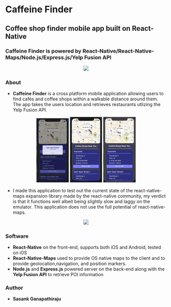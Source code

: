 # Caffeine Finder

## Coffee shop finder mobile app built on React-Native

### Caffeine Finder is powered by React-Native/React-Native-Maps/Node.js/Express.js/Yelp Fusion API

<p align = 'center'>
    <img src="./screenshots/gifone.gif" width="20%">
</p>

### About
- **Caffeine Finder** is a cross platform mobile application allowing users to find cafés and coffee shops within a walkable distance around them. The app takes the users location and retrieves restaurants utlizing the Yelp Fusion API.

<p align = 'center'>
    <img src="./screenshots/sdb.png" width="20%">
    <img src="./screenshots/yourehere.png" width="20%">
    <img src="./screenshots/resone.png" width="20%">
</p>

- I made this application to test out the current state of the react-native-maps expansion library made by the react-native community, my verdict is that it functions well albeit being slightly slow and laggy on the emulator. This application does not use the full potential of react-native-maps.

<p align = 'center'>
    <img src="./screenshots/cofn-giftwo.gif" width="20%">
</p>

### Software
- **React-Native** on the front-end, supports both iOS and Android, tested on iOS
- **React-Native-Maps** used to provide OS native maps to the client and to provide geolocation,navigation, and position markers.
- **Node.js** and **Express.js** powered server on the back-end along with the **Yelp Fusion API** to retrieve POI information


### Author
- **Sasank Ganapathiraju**